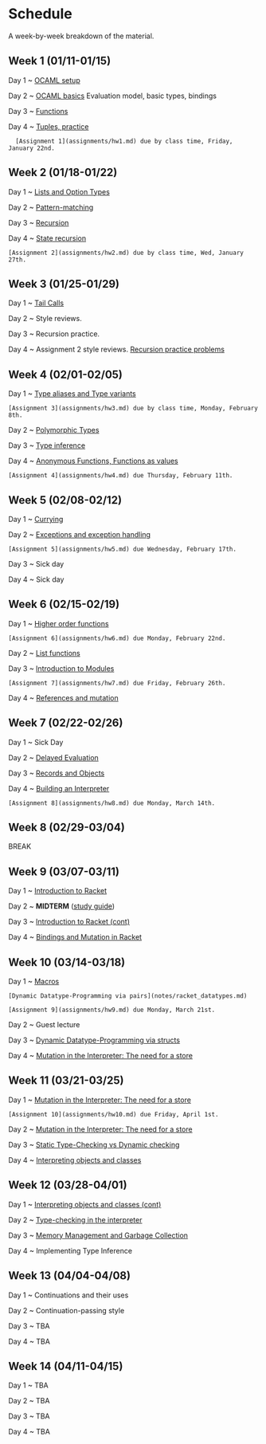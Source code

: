 # Schedule

A week-by-week breakdown of the material.

## Week  1 (01/11-01/15)

Day 1
  ~ [OCAML setup](notes/setup.md)

Day 2
  ~ [OCAML basics](notes/ocaml_basics.md) Evaluation model, basic types, bindings

Day 3
  ~ [Functions](notes/ocaml_functions.md)

Day 4
  ~ [Tuples, practice](notes/ocaml_functions.md)

      [Assignment 1](assignments/hw1.md) due by class time, Friday, January 22nd.

## Week  2 (01/18-01/22)

Day 1
  ~ [Lists and Option Types](notes/lists_options.md)

Day 2
  ~ [Pattern-matching](notes/pattern_matching.md)

Day 3
  ~ [Recursion](notes/recursion.md)

Day 4
  ~ [State recursion](notes/recursion_state.md)

    [Assignment 2](assignments/hw2.md) due by class time, Wed, January 27th.

## Week  3 (01/25-01/29)

Day 1
  ~ [Tail Calls](notes/tail_calls.md)

Day 2
  ~ Style reviews.

Day 3
  ~ Recursion practice.

Day 4
  ~ Assignment 2 style reviews. [Recursion practice problems](notes/recursion_state.md)

## Week  4 (02/01-02/05)

Day 1
  ~ [Type aliases and Type variants](notes/type_variants.md)

    [Assignment 3](assignments/hw3.md) due by class time, Monday, February 8th.

Day 2
  ~ [Polymorphic Types](notes/types_polymorphic.md)

Day 3
  ~ [Type inference](notes/type_inference.md)

Day 4
  ~ [Anonymous Functions, Functions as values](notes/functions_anonymous.md)

    [Assignment 4](assignments/hw4.md) due Thursday, February 11th.

## Week  5 (02/08-02/12)

Day 1
  ~ [Currying](notes/currying.md)

Day 2
  ~ [Exceptions and exception handling](notes/exceptions.md)

    [Assignment 5](assignments/hw5.md) due Wednesday, February 17th.

Day 3
  ~ Sick day


Day 4
  ~ Sick day

## Week  6 (02/15-02/19)

Day 1
  ~ [Higher order functions](notes/functions_higher_order.md)

    [Assignment 6](assignments/hw6.md) due Monday, February 22nd.

Day 2
  ~ [List functions](notes/functions_list.md)

Day 3
  ~ [Introduction to Modules](notes/modules.md)

    [Assignment 7](assignments/hw7.md) due Friday, February 26th.

Day 4
  ~ [References and mutation](notes/references.md)

## Week  7 (02/22-02/26)

Day 1
  ~ Sick Day

Day 2
  ~ [Delayed Evaluation](notes/delayed_eval.md)

Day 3
  ~ [Records and Objects](notes/records_objects.md)

Day 4
  ~ [Building an Interpreter](notes/interpreter.md)

    [Assignment 8](assignments/hw8.md) due Monday, March 14th.

## Week  8 (02/29-03/04)

BREAK

## Week  9 (03/07-03/11)

Day 1
  ~ [Introduction to Racket](notes/racket_intro.md)

Day 2
  ~ **MIDTERM**  ([study guide](notes/midterm_study_guide.md))

Day 3
  ~ [Introduction to Racket (cont)](notes/racket_intro.md)

Day 4
  ~ [Bindings and Mutation in Racket](notes/racket_bindings_mutation.md)

## Week 10 (03/14-03/18)

Day 1
  ~ [Macros](notes/racket_macros.md)

    [Dynamic Datatype-Programming via pairs](notes/racket_datatypes.md)

    [Assignment 9](assignments/hw9.md) due Monday, March 21st.

Day 2
  ~ Guest lecture

Day 3
  ~ [Dynamic Datatype-Programming via structs](notes/racket_datatypes.md)

Day 4
  ~ [Mutation in the Interpreter: The need for a store](notes/interp_mutation.md)

## Week 11 (03/21-03/25)

Day 1
  ~ [Mutation in the Interpreter: The need for a store](notes/interp_mutation.md)

    [Assignment 10](assignments/hw10.md) due Friday, April 1st.

Day 2
  ~ [Mutation in the Interpreter: The need for a store](notes/interp_mutation.md)

Day 3
  ~ [Static Type-Checking vs Dynamic checking](notes/static_vs_dynamic.md)

Day 4
  ~ [Interpreting objects and classes](notes/interpret_oop.md)

## Week 12 (03/28-04/01)

Day 1
  ~ [Interpreting objects and classes (cont)](notes/interpret_oop.md)

Day 2
  ~ [Type-checking in the interpreter](notes/interpret_type_checking.md)

Day 3
  ~ [Memory Management and Garbage Collection](notes/memory.md)

Day 4
  ~ Implementing Type Inference

## Week 13 (04/04-04/08)

Day 1
  ~ Continuations and their uses

Day 2
  ~ Continuation-passing style

Day 3
  ~ TBA

Day 4
  ~ TBA


## Week 14 (04/11-04/15)

Day 1
  ~ TBA

Day 2
  ~ TBA

Day 3
  ~ TBA

Day 4
  ~ TBA
